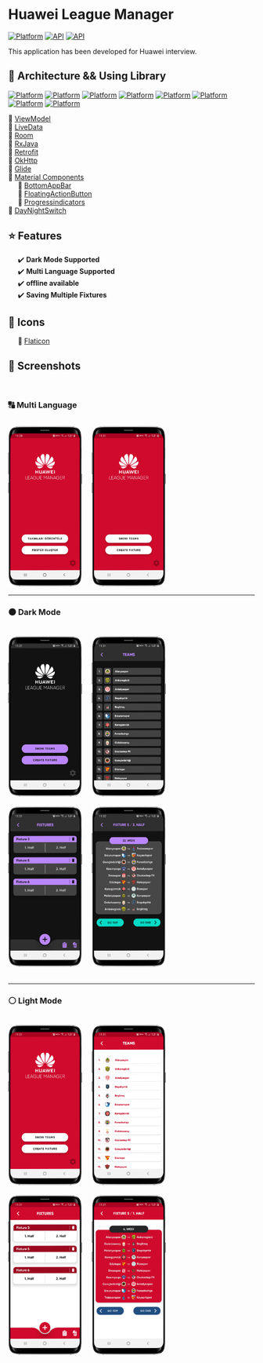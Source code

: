 # Huawei League Manager

[![Platform](https://img.shields.io/badge/Platform-Android-yellow.svg)](https://www.android.com)
[![API](https://img.shields.io/badge/API-21%2B-brightgreen.svg?style=flat)](https://android-arsenal.com/api?level=21)
[![API](https://img.shields.io/badge/Download-apk-red.svg?style=flat)](https://github.com/ahmetgezici/HuaweiLeagueManager/releases/download/1.0/HuaweiLeagueManager.apk)

This application has been developed for Huawei interview.

## 🔧 Architecture && Using Library

[![Platform](https://img.shields.io/badge/MVVM-7C616C.svg)](https://developer.android.com/jetpack/guide)
[![Platform](https://img.shields.io/badge/ViewModel-3066BE.svg)](https://developer.android.com/topic/libraries/architecture/viewmodel)
[![Platform](https://img.shields.io/badge/LiveData-8884FF.svg)](https://developer.android.com/topic/libraries/architecture/livedata)
[![Platform](https://img.shields.io/badge/RxJava-6D2E46.svg)](https://github.com/ReactiveX/RxJava)
[![Platform](https://img.shields.io/badge/Room-DACC3E.svg)](https://developer.android.com/training/data-storage/room)
[![Platform](https://img.shields.io/badge/Refrofit-E4572E.svg)](https://square.github.io/retrofit)
[![Platform](https://img.shields.io/badge/ViewBinding-E4B4C2.svg)](https://developer.android.com/topic/libraries/view-binding)
[![Platform](https://img.shields.io/badge/MaterialDesing-7D1538.svg)](https://material.io/components)

🔹   [ViewModel](https://developer.android.com/topic/libraries/architecture/viewmodel) <br>
🔹   [LiveData](https://developer.android.com/topic/libraries/architecture/livedata) <br>
🔹   [Room](https://developer.android.com/training/data-storage/room) <br>
🔹   [RxJava](https://github.com/ReactiveX/RxJava) <br>
🔹   [Retrofit](https://square.github.io/retrofit/) <br>
🔹   [OkHttp](https://square.github.io/okhttp/) <br>
🔹   [Glide](https://github.com/bumptech/glide) <br>
🔹   [Material Components](https://material.io/components) <br>
&nbsp;&nbsp;&nbsp;&nbsp; 🔸   [BottomAppBar](https://material.io/components/app-bars-bottom) <br>
&nbsp;&nbsp;&nbsp;&nbsp; 🔸   [FloatingActionButton](https://material.io/components/buttons-floating-action-button) <br>
&nbsp;&nbsp;&nbsp;&nbsp; 🔸   [Progressindicators](https://material.io/components/progress-indicators) <br>
🔹   [DayNightSwitch](https://github.com/Mahfa/DayNightSwitch)

## ⭐️ Features
&nbsp;&nbsp;&nbsp;&nbsp; ✔️ <b>Dark Mode Supported</b><br>
&nbsp;&nbsp;&nbsp;&nbsp; ✔️ <b>Multi Language Supported</b><br>
&nbsp;&nbsp;&nbsp;&nbsp; ✔️ <b>offline available</b><br>
&nbsp;&nbsp;&nbsp;&nbsp; ✔️ <b>Saving Multiple Fixtures</b><br>

## 💠 Icons
&nbsp;&nbsp;&nbsp;&nbsp; 💯  [Flaticon](https://www.flaticon.com)

## 📱 Screenshots

<br>

### 🔠 Multi Language
<br>
<img src="https://github.com/ahmetgezici/HuaweiLeagueManager/blob/master/Screenshots/HomePage-LightMode-Turkish.png?raw=true" width=30% /> &nbsp;&nbsp;&nbsp; <img src="https://github.com/ahmetgezici/HuaweiLeagueManager/blob/master/Screenshots/HomePage-LightMode.png?raw=true" width=30% />

---
### ⚫ Dark Mode
<br>
<img src="https://github.com/ahmetgezici/HuaweiLeagueManager/blob/master/Screenshots/HomePage-DarkMode.png?raw=true" width=30%/> &nbsp;&nbsp;&nbsp; <img src="https://github.com/ahmetgezici/HuaweiLeagueManager/blob/master/Screenshots/TeamsPage-DarkMode.png?raw=true" width=30%/>
<br><br>
<img src="https://github.com/ahmetgezici/HuaweiLeagueManager/blob/master/Screenshots/CreateFixturePage-DarkMode.png?raw=true" width=30%/> &nbsp;&nbsp;&nbsp; <img src="https://github.com/ahmetgezici/HuaweiLeagueManager/blob/master/Screenshots/FixturePage-DarkMode.png?raw=true" width=30%/>
<br><br>

---
### ⚪ Light Mode
<br>
<img src="https://github.com/ahmetgezici/HuaweiLeagueManager/blob/master/Screenshots/HomePage-LightMode.png?raw=true" width=30%/> &nbsp;&nbsp;&nbsp; <img src="https://github.com/ahmetgezici/HuaweiLeagueManager/blob/master/Screenshots/TeamsPage-LightMode.png?raw=true" width=30%/>
<br><br>
<img src="https://github.com/ahmetgezici/HuaweiLeagueManager/blob/master/Screenshots/CreateFixturePage-LightMode.png?raw=true" width=30%/> &nbsp;&nbsp;&nbsp; <img src="https://github.com/ahmetgezici/HuaweiLeagueManager/blob/master/Screenshots/FixturePage-LightMode.png?raw=true" width=30%/>